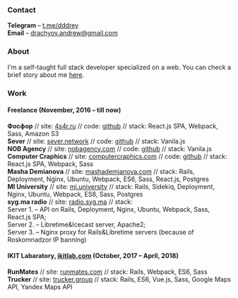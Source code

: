 ### Contact
**Telegram** –  [t.me/dddrey](http://t.me/dddrey) <br>
**Email** – [drachyov.andrew@gmail.com](drachyov.andrew@gmail.com)

### About
I'm a self-taught full stack developer specialized on a web. You can check a brief story about me [here](https://generationp.themoscowtimes.com/andrei/).

### Work
#### Freelance (November, 2016 – till now)
**Фосфор** // site: [4s4r.ru](http://4s4r.ru/) // code: [github](https://github.com/4s4r/4s4r.github.io/tree/develop)
// stack: React.js SPA, Webpack, Sass, Amazon S3 <br>
**Sever** // site: [sever.network](http://sever.network/) // code: [github](https://github.com/sever-token/sever-token.github.io)
// stack: Vanila.js <br>
**NOB Agency** // site: [nobagency.com](http://nobagency.com/) // code: [github](https://github.com/nobagency/nobagency.github.io)
// stack: Vanila.js <br>
**Computer Craphics** // site: [computercraphics.com](http://computercraphics.com/) // code: [github](https://github.com/ComputerCraphics/computercraphics.github.io)
// stack: React.js SPA, Webpack, Sass <br>
**Masha Demianova** // site: [mashademianova.com](https://mashademianova.com/)
// stack: Rails, Deployment, Nginx, Ubuntu, Webpack, ES6, Sass, React.js, Postgres  <br>
**MI University** // site: [mi.university](https://mi.university/)
// stack: Rails, Sidekiq, Deployment, Nginx, Ubuntu, Webpack, ES6, Sass, Postgres <br>
**syg.ma radio** // site: [radio.syg.ma](https://radio.syg.ma/)
// stack: <br>
Server 1. – API on Rails, Deployment, Nginx, Ubuntu, Webpack, Sass, React.js SPA; <br>
Server 2. – Libretime&Icecast server, Apache2; <br>
Server 3. – Nginx proxy for Rails&Libretime servers (because of Roskomnadzor IP banning)

#### IKIT Labaratory, [ikitlab.com](https://ikitlab.com/) (October, 2017 – April, 2018)
**RunMates** // site: [runmates.com](https://runmates.com/)
// stack: Rails, Webpack, ES6, Sass <br>
**Trucker** // site: [trucker.group](https://www.trucker.group/)
// stack: Rails, ES6, Vue.js, Sass, Google Maps API, Yandex Maps API
